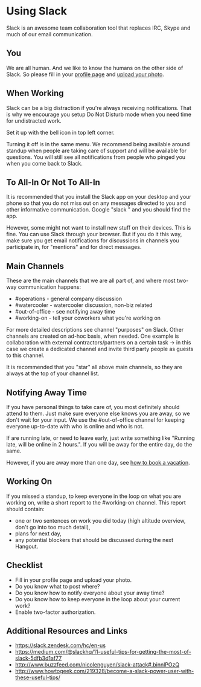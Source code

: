 # Using Slack

Slack is an awesome team collaboration tool that replaces IRC, Skype and much of our email communication.

## You

We are all human. And we like to know the humans on the other side of Slack. So please fill in your [profile page](https://niteoweb.slack.com/account/profile) and [upload your photo](https://niteoweb.slack.com/account/photo).

## When Working

Slack can be a big distraction if you're always receiving notifications. That is why we encourage you setup Do Not Disturb mode when you need time for undistracted work.

Set it up with the bell icon in top left corner.

Turning it off is in the same menu. We recommend being available around standup when people are taking care of support and will be available for questions. You will still see all notifications from people who pinged you when you come back to Slack.

## To All-In Or Not To All-In

It is recommended that you install the Slack app on your desktop and your phone so that you do not miss out on any messages directed to you and other informative communication. Google "slack <your platform>" and you should find the app.

However, some might not want to install new stuff on their devices. This is fine. You can use Slack through your browser. But if you do it this way, make sure you get email notifications for discussions in channels you participate in, for "mentions" and for direct messages.

## Main Channels

These are the main channels that we are all part of, and where most two-way communication happens:

* #operations - general company discussion
* #watercooler - watercooler discussion, non-biz related
* #out-of-office - see notifying away time
* #working-on - tell your coworkers what you're working on

For more detailed descriptions see channel "purposes" on Slack. Other channels are created on ad-hoc basis, when needed. One example is collaboration with external contractors/partners on a certain task -> in this case we create a dedicated channel and invite third party people as guests to this channel.

It is recommended that you "star" all above main channels, so they are always at the top of your channel list.


## Notifying Away Time 

If you have personal things to take care of, you most definitely should attend to them. Just make sure everyone else knows you are away, so we don't wait for your input. We use the #out-of-office channel for keeping everyone up-to-date with who is online and who is not.

If are running late, or need to leave early, just write something like "Running late, will be online in 2 hours.". If you will be away for the entire day, do the same.

However, if you are away more than one day, see [how to book a vacation](https://github.com/niteoweb/handbook/blob/master/benefits.md#booking-vacation).

## Working On

If you missed a standup, to keep everyone in the loop on what you are working on, write a short report to the #working-on channel. This report should contain:

* one or two sentences on work you did today (high altitude overview, don't go into too much detail),
* plans for next day,
* any potential blockers that should be discussed during the next Hangout.

## Checklist

* Fill in your profile page and upload your photo.
* Do you know what to post where? 
* Do you know how to notify everyone about your away time?
* Do you know how to keep everyone in the loop about your current work?
* Enable two-factor authorization.

## Additional Resources and Links

* https://slack.zendesk.com/hc/en-us
* https://medium.com/@slackhq/11-useful-tips-for-getting-the-most-of-slack-5dfb3d1af77
* http://www.buzzfeed.com/nicolenguyen/slack-attack#.binnlPOzQ
* http://www.howtogeek.com/219328/become-a-slack-power-user-with-these-useful-tips/
